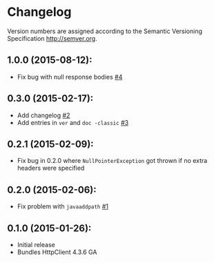 # Changelog

Version numbers are assigned according to the Semantic Versioning Specification <http://semver.org>.

## 1.0.0 (2015-08-12):

 * Fix bug with null response bodies [#4](https://github.com/psexton/missing-http/issues/4)

## 0.3.0 (2015-02-17):

 * Add changelog [#2](https://github.com/psexton/missing-http/issues/2)
 * Add entries in `ver` and `doc -classic` [#3](https://github.com/psexton/missing-http/issues/3)

## 0.2.1 (2015-02-09):

 * Fix bug in 0.2.0 where `NullPointerException` got thrown if no extra headers were specified

## 0.2.0 (2015-02-06):

 * Fix problem with `javaaddpath` [#1](https://github.com/psexton/missing-http/issues/1)

## 0.1.0 (2015-01-26):

 * Initial release
 * Bundles HttpClient 4.3.6 GA
